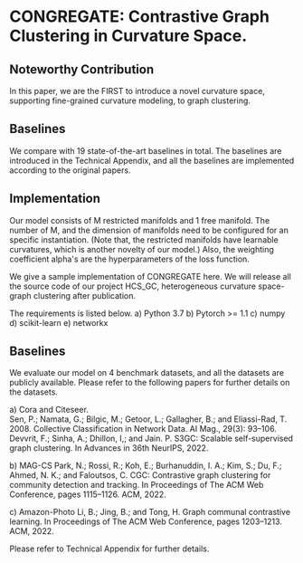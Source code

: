# CONGREGATE: Contrastive Graph Clustering in Curvature Space.

## Noteworthy Contribution 

In this paper, we are the FIRST to introduce a novel curvature space, supporting fine-grained curvature modeling, to graph clustering.

## Baselines

We compare with 19 state-of-the-art baselines in total. The baselines are introduced in the Technical Appendix, and all the baselines are implemented according to the original papers. 

## Implementation 

Our model consists of M restricted manifolds and 1 free manifold.
The number of M, and the dimension of manifolds need to be configured for an specific instantiation. (Note that, the restricted manifolds have learnable curvatures, which is another novelty of our model.)
Also, the weighting coefficient alpha's are the hyperparameters of the loss function.

We give a sample implementation of CONGREGATE here.
We will release all the source code of our project HCS_GC, heterogeneous curvature space-graph clustering after publication. 

The requirements is listed below.
	a) 	Python 3.7
	b)		Pytorch >= 1.1
	c)		numpy
	d)		scikit-learn
	e)		networkx


## Baselines

We evaluate our model on 4 benchmark datasets, and all the datasets are publicly available. Please refer to the following papers for further details on the datasets.

a) Cora and Citeseer.	
	Sen, P.; Namata, G.; Bilgic, M.; Getoor, L.; Gallagher, B.; and Eliassi-Rad, T. 2008. Collective Classification in Network Data. AI Mag., 29(3): 93–106.
	Devvrit, F.; Sinha, A.; Dhillon, I,; and Jain. P. S3GC: Scalable self-supervised graph clustering. In Advances in 36th NeurIPS, 2022.

b) MAG-CS
	Park, N.; Rossi, R.; Koh, E.; Burhanuddin, I. A.; Kim, S.; Du, F.; Ahmed, N. K.; and Faloutsos, C. CGC: Contrastive graph clustering for community detection and tracking. In Proceedings of The ACM Web Conference, pages 1115–1126.  ACM, 2022.

c) Amazon-Photo
	Li, B.; Jing, B.; and Tong, H. Graph communal contrastive learning. In Proceedings of The ACM Web Conference, pages 1203–1213. ACM, 2022.


Please refer to Technical Appendix for further details.



